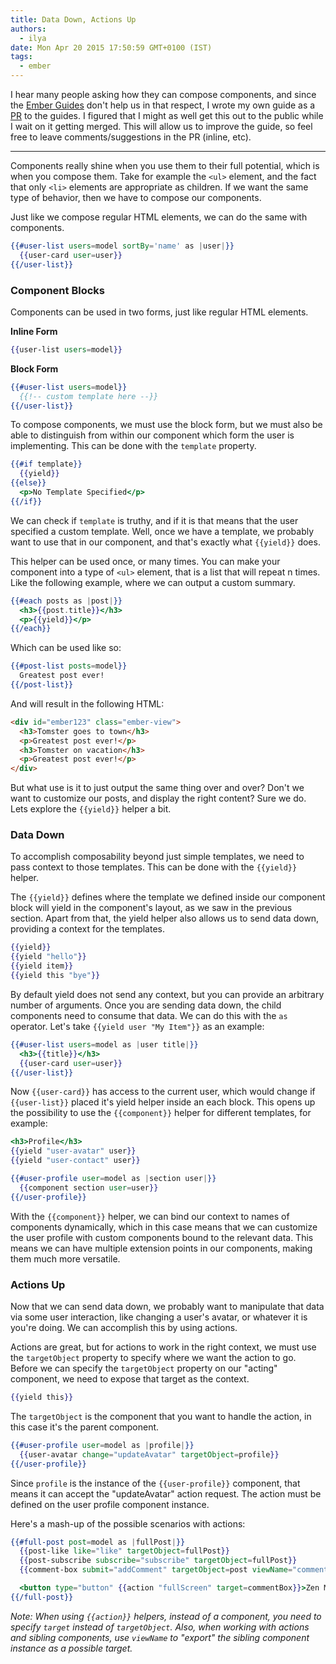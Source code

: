 ```yaml
---
title: Data Down, Actions Up
authors:
  - ilya
date: Mon Apr 20 2015 17:50:59 GMT+0100 (IST)
tags:
  - ember
---
```


I hear many people asking how they can compose components, and since the [Ember Guides](http://guides.emberjs.com/) don't help us in that respect, I wrote my own guide as a [PR](https://github.com/emberjs/guides/pull/66) to the guides. I figured that I might as well get this out to the public while I wait on it getting merged. This will allow us to improve the guide, so feel free to leave comments/suggestions in the PR (inline, etc).

---

Components really shine when you use them to their full potential, which is when you compose them.
Take for example the `<ul>` element, and the fact that only `<li>` elements are appropriate as children.
If we want the same type of behavior, then we have to compose our components.

Just like we compose regular HTML elements, we can do the same with components.

```app/templates/application.hbs
{{#user-list users=model sortBy='name' as |user|}}
  {{user-card user=user}}
{{/user-list}}
```

### Component Blocks

Components can be used in two forms, just like regular HTML elements.

**Inline Form**

```app/templates/application.hbs
{{user-list users=model}}
```

**Block Form**

```app/templates/application.hbs
{{#user-list users=model}}
  {{!-- custom template here --}}
{{/user-list}}
```

To compose components, we must use the block form, but we must also
be able to distinguish from within our component which form the user
is implementing. This can be done with the `template` property.

```app/templates/components/user-list.hbs
{{#if template}}
  {{yield}}
{{else}}
  <p>No Template Specified</p>
{{/if}}
```

We can check if `template` is truthy, and if it is that means that the user specified a custom template.
Well, once we have a template, we probably want to use that in our component, and that's exactly what `{{yield}}` does.

This helper can be used once, or many times. You can make your component into a type of `<ul>` element,
that is a list that will repeat n times. Like the following example, where we can output a custom summary.

```app/templates/components/post-list.hbs
{{#each posts as |post|}}
  <h3>{{post.title}}</h3>
  <p>{{yield}}</p>
{{/each}}
```

Which can be used like so:

```app/templates/posts.hbs
{{#post-list posts=model}}
  Greatest post ever!
{{/post-list}}
```

And will result in the following HTML:

```html
<div id="ember123" class="ember-view">
  <h3>Tomster goes to town</h3>
  <p>Greatest post ever!</p>
  <h3>Tomster on vacation</h3>
  <p>Greatest post ever!</p>
</div>
```

But what use is it to just output the same thing over and over? Don't we want to customize our posts,
and display the right content? Sure we do. Lets explore the `{{yield}}` helper a bit.

### Data Down

To accomplish composability beyond just simple templates, we need to pass context to those templates. This can be done with the `{{yield}}` helper.

The `{{yield}}` defines where the template we defined inside our component block will yield in the component's layout, as we saw in the previous section. Apart from that, the yield helper also allows us to send data down, providing a context for the templates.

```app/templates/components/my-component.hbs
{{yield}}
{{yield "hello"}}
{{yield item}}
{{yield this "bye"}}
```

By default yield does not send any context, but you can provide an arbitrary number of arguments.
Once you are sending data down, the child components need to consume that data.
We can do this with the `as` operator. Let's take `{{yield user "My Item"}}` as an example:

```app/templates/users.hbs
{{#user-list users=model as |user title|}}
  <h3>{{title}}</h3>
  {{user-card user=user}}
{{/user-list}}
```

Now `{{user-card}}` has access to the current user, which would change if `{{user-list}}` placed it's yield helper inside an each block.
This opens up the possibility to use the `{{component}}` helper for different templates, for example:

```app/templates/components/user-profile.hbs
<h3>Profile</h3>
{{yield "user-avatar" user}}
{{yield "user-contact" user}}
```

```app/templates/user/profile.hbs
{{#user-profile user=model as |section user|}}
  {{component section user=user}}
{{/user-profile}}
```

With the `{{component}}` helper, we can bind our context to names of components dynamically, which in this case means that we can customize
the user profile with custom components bound to the relevant data. This means we can have multiple extension points in our components, making them much more versatile.

### Actions Up

Now that we can send data down, we probably want to manipulate that data via some user interaction,
like changing a user's avatar, or whatever it is you're doing. We can accomplish this by using actions.

Actions are great, but for actions to work in the right context, we must use the `targetObject` property to specify
where we want the action to go. Before we can specify the `targetObject` property on our "acting" component, we need
to expose that target as the context.

```app/templates/components/user-profile.hbs
{{yield this}}
```

The `targetObject` is the component that you want to handle the action, in this case it's the parent component.

```app/templates/user/profile.hbs
{{#user-profile user=model as |profile|}}
  {{user-avatar change="updateAvatar" targetObject=profile}}
{{/user-profile}}
```

Since `profile` is the instance of the `{{user-profile}}` component, that means it can accept the "updateAvatar" action request.
The action must be defined on the user profile component instance.

Here's a mash-up of the possible scenarios with actions:

```app/templates/post.hbs
{{#full-post post=model as |fullPost|}}
  {{post-like like="like" targetObject=fullPost}}
  {{post-subscribe subscribe="subscribe" targetObject=fullPost}}
  {{comment-box submit="addComment" targetObject=post viewName="commentBox"}}

  <button type="button" {{action "fullScreen" target=commentBox}}>Zen Mode</button>
{{/full-post}}
```

_Note: When using `{{action}}` helpers, instead of a component, you need to specify `target` instead of `targetObject`.
Also, when working with actions and sibling components, use `viewName` to "export" the sibling component instance as a possible target._
